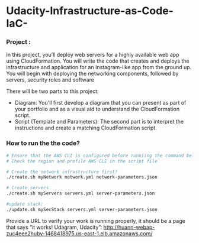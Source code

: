 # Udacity-Infrastructure-as-Code-IaC-

### Project :
In this project, you’ll deploy web servers for a highly available web app using CloudFormation. You will write the code that creates and deploys the infrastructure and application for an Instagram-like app from the ground up. You will begin with deploying the networking components, followed by servers, security roles and software

There will be two parts to this project:

- Diagram: You'll first develop a diagram that you can present as part of your portfolio and as a visual aid to understand the CloudFormation script.
- Script (Template and Parameters): The second part is to interpret the instructions and create a matching CloudFormation script.




### How to run the the code?
```bash
# Ensure that the AWS CLI is configured before runniing the command below
# Check the region and profile AWS CLI in the script file

# Create the network infrastructure first!
./create.sh myNetwork network.yml network-parameters.json

# Create servers
./create.sh myServers servers.yml server-parameters.json

#update stack:
./update.sh mySecStack servers.yml server-parameters.json
```

Provide a URL to verify your work is running properly, it should be a page that says “it works! Udagram, Udacity”:
http://huann-webap-zuc4eee2huby-1468418975.us-east-1.elb.amazonaws.com/